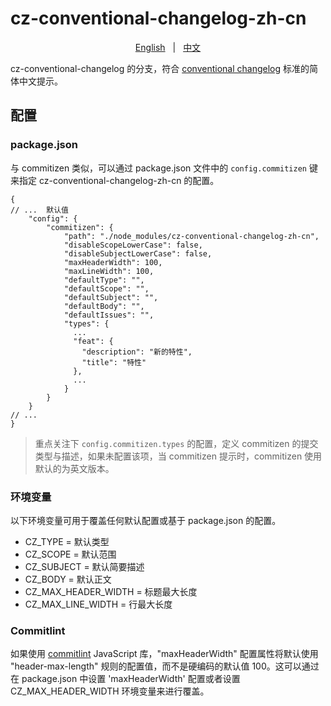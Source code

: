 # cz-conventional-changelog-zh-cn

<p align="center">
  <a href="README_en_US.md">English</a>
  <span style="margin: 0px 8px">|</span>
  <a href="README.md">中文</a>
</p>

cz-conventional-changelog 的分支，符合 [conventional changelog](https://github.com/conventional-changelog/conventional-changelog) 标准的简体中文提示。

## 配置

### package.json

与 commitizen 类似，可以通过 package.json 文件中的 `config.commitizen` 键来指定 cz-conventional-changelog-zh-cn 的配置。

```json5
{
// ...  默认值
    "config": {
        "commitizen": {
            "path": "./node_modules/cz-conventional-changelog-zh-cn",
            "disableScopeLowerCase": false,
            "disableSubjectLowerCase": false,
            "maxHeaderWidth": 100,
            "maxLineWidth": 100,
            "defaultType": "",
            "defaultScope": "",
            "defaultSubject": "",
            "defaultBody": "",
            "defaultIssues": "",
            "types": {
              ...
              "feat": {
                "description": "新的特性",
                "title": "特性"
              },
              ...
            }
        }
    }
// ...
}
```

> 重点关注下 `config.commitizen.types` 的配置，定义 commitizen 的提交类型与描述，如果未配置该项，当 commitizen 提示时，commitizen 使用默认的为英文版本。

### 环境变量

以下环境变量可用于覆盖任何默认配置或基于 package.json 的配置。

* CZ_TYPE = 默认类型
* CZ_SCOPE = 默认范围
* CZ_SUBJECT = 默认简要描述
* CZ_BODY = 默认正文
* CZ_MAX_HEADER_WIDTH = 标题最大长度
* CZ_MAX_LINE_WIDTH = 行最大长度

### Commitlint

如果使用 [commitlint](https://github.com/conventional-changelog/commitlint) JavaScript 库，"maxHeaderWidth" 配置属性将默认使用 "header-max-length" 规则的配置值，而不是硬编码的默认值 100。这可以通过在 package.json 中设置 'maxHeaderWidth' 配置或者设置 CZ_MAX_HEADER_WIDTH 环境变量来进行覆盖。
